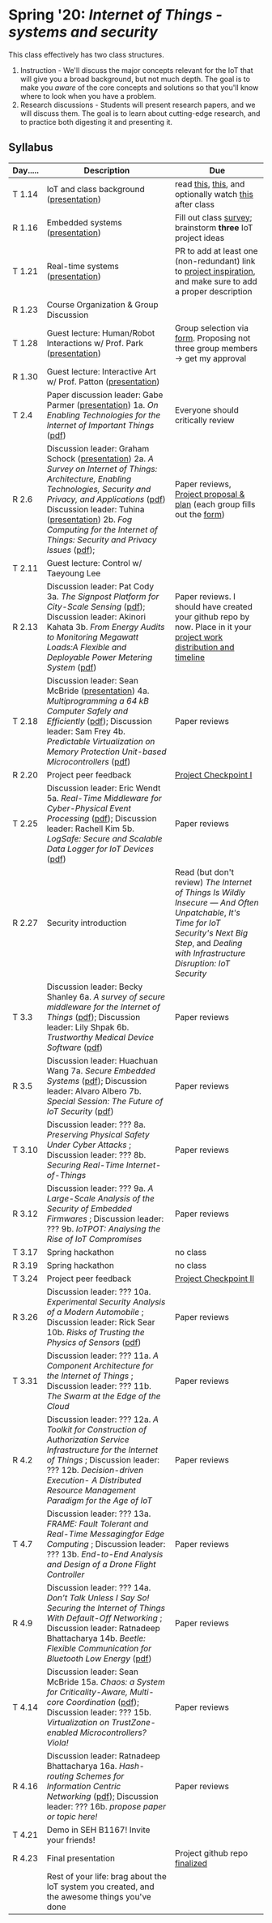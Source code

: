 # Spring '20: _Internet of Things - systems and security_

This class effectively has two class structures.

1. Instruction - We'll discuss the major concepts relevant for the IoT that will give you a broad background, but not much depth.
   The goal is to make you _aware_ of the core concepts and solutions so that you'll know where to look when you have a problem.
1. Research discussions - Students will present research papers, and we will discuss them.
   The goal is to learn about cutting-edge research, and to practice both digesting it and presenting it.

## Syllabus

| Day..... | Description                                                                                                                                                                                                                                                                                                                                                                                                                                                                                                                                                    | Due                                                                                                                                                                                                                                                                                                                                                      |
| -------- | -------------------------------------------------------------------------------------------------------------------------------------------------------------------------------------------------------------------------------------------------------------------------------------------------------------------------------------------------------------------------------------------------------------------------------------------------------------------------------------------------------------------------------------------------------------- | -------------------------------------------------------------------------------------------------------------------------------------------------------------------------------------------------------------------------------------------------------------------------------------------------------------------------------------------------------- |
| T 1.14   | IoT and class background ([presentation](https://github.com/gwu-iot/collaboration/blob/master/resources/local_copy/01_intro.pdf))                                                                                                                                                                                                                                                                                                                                                                                                                              | read [this](https://www.mckinsey.com/industries/private-equity-and-principal-investors/our-insights/growing-opportunities-in-the-internet-of-things), [this](https://www.scientificamerican.com/article/the-bandwidth-bottleneck-that-is-throttling-the-internet/), and optionally watch [this](https://www.youtube.com/watch?v=4QTAtFaIiyc) after class |
| R 1.16   | Embedded systems ([presentation](https://github.com/gwu-iot/collaboration/blob/master/resources/local_copy/02_embedded.pdf))                                                                                                                                                                                                                                                                                                                                                                                                                                   | Fill out class [survey](https://forms.gle/xkXFdTXT64gF7TzcA); brainstorm **three** IoT project ideas                                                                                                                                                                                                                                                     |
| T 1.21   | Real-time systems ([presentation](https://github.com/gwu-iot/collaboration/blob/master/resources/local_copy/03_real-time.pdf))                                                                                                                                                                                                                                                                                                                                                                                                                                 | PR to add at least one (non-redundant) link to [project inspiration](https://github.com/gwu-iot/collaboration/blob/master/resources/inspiration.md), and make sure to add a proper description                                                                                                                                                           |
| R 1.23   | Course Organization & Group Discussion                                                                                                                                                                                                                                                                                                                                                                                                                                                                                                                         |                                                                                                                                                                                                                                                                                                                                                          |
| T 1.28   | Guest lecture: Human/Robot Interactions w/ Prof. Park ([presentation](https://github.com/gwu-iot/collaboration/blob/master/resources/local_copy/park_20.pdf))                                                                                                                                                                                                                                                                                                                                                                                                  | Group selection via [form](https://forms.gle/ZtwDQRXsf1FyPY6JA). Proposing not three group members -> get my approval                                                                                                                                                                                                                                    |
| R 1.30   | Guest lecture: Interactive Art w/ Prof. Patton ([presentation](https://github.com/gwu-iot/collaboration/blob/master/resources/local_copy/patton_20.pdf))                                                                                                                                                                                                                                                                                                                                                                                                       |                                                                                                                                                                                                                                                                                                                                                          |
| T 2.4    | Paper discussion leader: Gabe Parmer ([presentation](https://github.com/gwu-iot/collaboration/blob/master/resources/local_copy/1a_enabling_tech_iot.pdf)) 1a. _On Enabling Technologies for the Internet of Important Things_ ([pdf](https://github.com/gwu-iot/collaboration/blob/master/papers/1a-cps18enabling_tech.pdf))                                                                                                                                                                                                                                   | Everyone should critically review                                                                                                                                                                                                                                                                                                                        |
| R 2.6    | Discussion leader: Graham Schock ([presentation](/resources/local_copy/2a_iot_survey.pdf)) 2a. _A Survey on Internet of Things: Architecture, Enabling Technologies, Security and Privacy, and Applications_ ([pdf](/papers/2a-iotj17iot_survey.pdf)) Discussion leader: Tuhina ([presentation](https://github.com/gwu-iot/collaboration/blob/master/resources/local_copy/2b_fog_survey.pdf)) 2b. _Fog Computing for the Internet of Things: Security and Privacy Issues_ ([pdf](https://github.com/gwu-iot/collaboration/blob/master/papers/2b-ic17fog.pdf)); | Paper reviews, [Project proposal & plan](https://github.com/gwu-iot/collaboration/blob/master/project_criteria.md) (each group fills out the [form](https://forms.gle/EfqpfMUWwnWLfhMHA))                                                                                                                                                                |
| T 2.11   | Guest lecture: Control w/ Taeyoung Lee                                                                                                                                                                                                                                                                                                                                                                                                                                                                                                                         |                                                                                                                                                                                                                                                                                                                                                          |
| R 2.13   | Discussion leader: Pat Cody 3a. _The Signpost Platform for City-Scale Sensing_ ([pdf](https://github.com/gwu-iot/collaboration/blob/master/papers/3a-ipsn18signpost.pdf)); Discussion leader: Akinori Kahata 3b. _From Energy Audits to Monitoring Megawatt Loads:A Flexible and Deployable Power Metering System_ ([pdf](https://github.com/gwu-iot/collaboration/blob/master/papers/3b-iotdi18triumvi.pdf))                                                                                                                                                  | Paper reviews. I should have created your github repo by now. Place in it your [project work distribution and timeline](https://github.com/gwu-iot/collaboration/blob/master/project_criteria.md)                                                                                                                                                        |
| T 2.18   | Discussion leader: Sean McBride ([presentation](/resources/local_copy/4a_tock.pdf)) 4a. _Multiprogramming a 64 kB Computer Safely and Efficiently_ ([pdf](https://github.com/gwu-iot/collaboration/blob/master/papers/4a-sosp2017tock.pdf)); Discussion leader: Sam Frey 4b. _Predictable Virtualization on Memory Protection Unit-based Microcontrollers_ ([pdf](https://github.com/gwu-iot/collaboration/blob/master/papers/4b-rtas18virt.pdf))                                                                                                              | Paper reviews                                                                                                                                                                                                                                                                                                                                            |
| R 2.20   | Project peer feedback                                                                                                                                                                                                                                                                                                                                                                                                                                                                                                                                          | [Project Checkpoint I](https://github.com/gwu-iot/collaboration/blob/master/project_criteria.md)                                                                                                                                                                                                                                                         |
| T 2.25   | Discussion leader: Eric Wendt 5a. _Real-Time Middleware for Cyber-Physical Event Processing_ ([pdf](https://github.com/gwu-iot/collaboration/blob/master/papers/5a-tocps19cpep.pdf)); Discussion leader: Rachell Kim 5b. _LogSafe: Secure and Scalable Data Logger for IoT Devices_ ([pdf](https://github.com/gwu-iot/collaboration/blob/master/papers/5b-iotdi18logsafe.pdf))                                                                                                                                                                                 | Paper reviews                                                                                                                                                                                                                                                                                                                                            |
| R 2.27   | Security introduction                                                                                                                                                                                                                                                                                                                                                                                                                                                                                                                                          | Read (but don't review) _The Internet of Things Is Wildly Insecure — And Often Unpatchable_, _It's Time for IoT Security's Next Big Step_, and _Dealing with Infrastructure Disruption: IoT Security_                                                                                                                                                    |
| T 3.3    | Discussion leader: Becky Shanley 6a. _A survey of secure middleware for the Internet of Things_ ([pdf](https://github.com/gwu-iot/collaboration/blob/master/papers/6a-preprint20secure_middleware.pdf)); Discussion leader: Lily Shpak 6b. _Trustworthy Medical Device Software_ ([pdf](https://github.com/gwu-iot/collaboration/blob/master/papers/6b-iom11medical_security.pdf))                                                                                                                                                                             | Paper reviews                                                                                                                                                                                                                                                                                                                                            |
| R 3.5    | Discussion leader: Huachuan Wang 7a. _Secure Embedded Systems_ ([pdf](https://github.com/gwu-iot/collaboration/blob/master/papers/7a-llj16secure_embedded.pdf)); Discussion leader: Alvaro Albero 7b. _Special Session: The Future of IoT Security_ ([pdf](https://github.com/gwu-iot/collaboration/blob/master/papers/7b-emsoft18future_iotsec.pdf))                                                                                                                                                                                                          | Paper reviews                                                                                                                                                                                                                                                                                                                                            |
| T 3.10   | Discussion leader: ??? 8a. _Preserving Physical Safety Under Cyber Attacks_ ; Discussion leader: ??? 8b. _Securing Real-Time Internet-of-Things_                                                                                                                                                                                                                                                                                                                                                                                                               | Paper reviews                                                                                                                                                                                                                                                                                                                                            |
| R 3.12   | Discussion leader: ??? 9a. _A Large-Scale Analysis of the Security of Embedded Firmwares_ ; Discussion leader: ??? 9b. _IoTPOT: Analysing the Rise of IoT Compromises_                                                                                                                                                                                                                                                                                                                                                                                         | Paper reviews                                                                                                                                                                                                                                                                                                                                            |
| T 3.17   | Spring hackathon                                                                                                                                                                                                                                                                                                                                                                                                                                                                                                                                               | no class                                                                                                                                                                                                                                                                                                                                                 |
| R 3.19   | Spring hackathon                                                                                                                                                                                                                                                                                                                                                                                                                                                                                                                                               | no class                                                                                                                                                                                                                                                                                                                                                 |
| T 3.24   | Project peer feedback                                                                                                                                                                                                                                                                                                                                                                                                                                                                                                                                          | [Project Checkpoint II](https://github.com/gwu-iot/collaboration/blob/master/project_criteria.md)                                                                                                                                                                                                                                                        |
| R 3.26   | Discussion leader: ??? 10a. _Experimental Security Analysis of a Modern Automobile_ ; Discussion leader: Rick Sear 10b. _Risks of Trusting the Physics of Sensors_ ([pdf](https://github.com/gwu-iot/collaboration/blob/master/papers/10b-cacm18sensors.pdf))                                                                                                                                                                                                                                                                                                  | Paper reviews                                                                                                                                                                                                                                                                                                                                            |
| T 3.31   | Discussion leader: ??? 11a. _A Component Architecture for the Internet of Things_ ; Discussion leader: ??? 11b. _The Swarm at the Edge of the Cloud_                                                                                                                                                                                                                                                                                                                                                                                                           | Paper reviews                                                                                                                                                                                                                                                                                                                                            |
| R 4.2    | Discussion leader: ??? 12a. _A Toolkit for Construction of Authorization Service Infrastructure for the Internet of Things_ ; Discussion leader: ??? 12b. _Decision-driven Execution- A Distributed Resource Management Paradigm for the Age of IoT_                                                                                                                                                                                                                                                                                                           | Paper reviews                                                                                                                                                                                                                                                                                                                                            |
| T 4.7    | Discussion leader: ??? 13a. _FRAME: Fault Tolerant and Real-Time Messagingfor Edge Computing_ ; Discussion leader: ??? 13b. _End-to-End Analysis and Design of a Drone Flight Controller_                                                                                                                                                                                                                                                                                                                                                                      | Paper reviews                                                                                                                                                                                                                                                                                                                                            |
| R 4.9    | Discussion leader: ??? 14a. _Don’t Talk Unless I Say So! Securing the Internet of Things With Default-Off Networking_ ; Discussion leader: Ratnadeep Bhattacharya 14b. _Beetle: Flexible Communication for Bluetooth Low Energy_ ([pdf](https://github.com/gwu-iot/collaboration/blob/master/papers/14b-mobisys16beetle.pdf))                                                                                                                                                                                                                                  | Paper reviews                                                                                                                                                                                                                                                                                                                                            |
| T 4.14   | Discussion leader: Sean McBride 15a. _Chaos: a System for Criticality-Aware, Multi-core Coordination_ ([pdf](https://github.com/gwu-iot/collaboration/blob/master/papers/15a-rtas19chaos.pdf)); Discussion leader: ??? 15b. _Virtualization on TrustZone-enabled Microcontrollers? Viola!_                                                                                                                                                                                                                                                                     | Paper reviews                                                                                                                                                                                                                                                                                                                                            |
| R 4.16   | Discussion leader: Ratnadeep Bhattacharya 16a. _Hash-routing Schemes for Information Centric Networking_ ([pdf](https://github.com/ratnadeepb/collaboration/blob/master/papers/16a-icn13hash_based_caching.pdf)); Discussion leader: ??? 16b. _propose paper or topic here!_                                                                                                                                                                                                                                                                                   | Paper reviews                                                                                                                                                                                                                                                                                                                                            |
| T 4.21   | Demo in SEH B1167! Invite your friends!                                                                                                                                                                                                                                                                                                                                                                                                                                                                                                                        |                                                                                                                                                                                                                                                                                                                                                          |
| R 4.23   | Final presentation                                                                                                                                                                                                                                                                                                                                                                                                                                                                                                                                             | Project github repo [finalized](https://github.com/gwu-iot/collaboration/blob/master/project_criteria.md)                                                                                                                                                                                                                                                |
|          | Rest of your life: brag about the IoT system you created, and the awesome things you've done                                                                                                                                                                                                                                                                                                                                                                                                                                                                   |                                                                                                                                                                                                                                                                                                                                                          |
